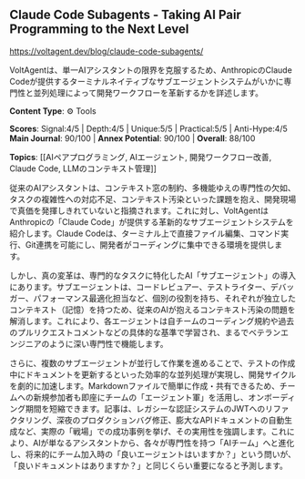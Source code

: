 ## Claude Code Subagents - Taking AI Pair Programming to the Next Level

https://voltagent.dev/blog/claude-code-subagents/

VoltAgentは、単一AIアシスタントの限界を克服するため、AnthropicのClaude Codeが提供するターミナルネイティブなサブエージェントシステムがいかに専門性と並列処理によって開発ワークフローを革新するかを詳述します。

**Content Type**: ⚙️ Tools

**Scores**: Signal:4/5 | Depth:4/5 | Unique:5/5 | Practical:5/5 | Anti-Hype:4/5
**Main Journal**: 90/100 | **Annex Potential**: 90/100 | **Overall**: 88/100

**Topics**: [[AIペアプログラミング, AIエージェント, 開発ワークフロー改善, Claude Code, LLMのコンテキスト管理]]

従来のAIアシスタントは、コンテキスト窓の制約、多機能ゆえの専門性の欠如、タスクの複雑性への対応不足、コンテキスト汚染といった課題を抱え、開発現場で真価を発揮しきれていないと指摘されます。これに対し、VoltAgentはAnthropicの「Claude Code」が提供する革新的なサブエージェントシステムを紹介します。Claude Codeは、ターミナル上で直接ファイル編集、コマンド実行、Git連携を可能にし、開発者がコーディングに集中できる環境を提供します。

しかし、真の変革は、専門的なタスクに特化したAI「サブエージェント」の導入にあります。サブエージェントは、コードレビュアー、テストライター、デバッガー、パフォーマンス最適化担当など、個別の役割を持ち、それぞれが独立したコンテキスト（記憶）を持つため、従来のAIが抱えるコンテキスト汚染の問題を解消します。これにより、各エージェントは自チームのコーディング規約や過去のプルリクエストコメントなどの具体的な基準で学習され、まるでベテランエンジニアのように深い専門性で機能します。

さらに、複数のサブエージェントが並行して作業を進めることで、テストの作成中にドキュメントを更新するといった効率的な並列処理が実現し、開発サイクルを劇的に加速します。Markdownファイルで簡単に作成・共有できるため、チームへの新規参加者も即座にチームの「エージェント軍」を活用し、オンボーディング期間を短縮できます。記事は、レガシーな認証システムのJWTへのリファクタリング、深夜のプロダクションバグ修正、膨大なAPIドキュメントの自動生成など、実際の「戦場」での成功事例を挙げ、その実用性を強調します。これにより、AIが単なるアシスタントから、各々が専門性を持つ「AIチーム」へと進化し、将来的にチーム加入時の「良いエージェントはいますか？」という問いが、「良いドキュメントはありますか？」と同じくらい重要になると予測します。